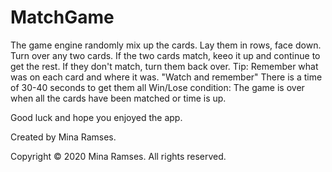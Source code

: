 # MatchGame

The game engine randomly mix up the cards.
Lay them in rows, face down.
Turn over any two cards.
If the two cards match, keeo it up and continue to get the rest.
If they don't match, turn them back over.
Tip: Remember what was on each card and where it was. "Watch and remember"
There is a time of 30-40 seconds to get them all
Win/Lose condition: The game is over when all the cards have been matched or time is up.

Good luck and hope you enjoyed the app.

Created by Mina Ramses.

Copyright © 2020 Mina Ramses. All rights reserved.
